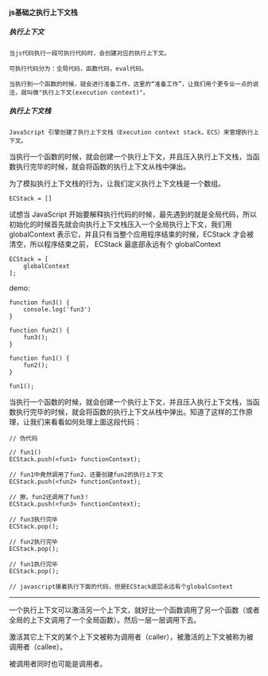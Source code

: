 #### js基础之执行上下文栈

##### 执行上下文

```
当js代码执行一段可执行代码时，会创建对应的执行上下文。

可执行代码分为：全局代码，函数代码，eval代码。

当执行到一个函数的时候，就会进行准备工作，这里的“准备工作”，让我们用个更专业一点的说法，就叫做"执行上下文(execution context)"。

```

##### 执行上下文栈

```
JavaScript 引擎创建了执行上下文栈（Execution context stack，ECS）来管理执行上下文。

```

当执行一个函数的时候，就会创建一个执行上下文，并且压入执行上下文栈，当函数执行完毕的时候，就会将函数的执行上下文从栈中弹出。

为了模拟执行上下文栈的行为，让我们定义执行上下文栈是一个数组。

```
ECStack = []

```

试想当 JavaScript 开始要解释执行代码的时候，最先遇到的就是全局代码，所以初始化的时候首先就会向执行上下文栈压入一个全局执行上下文，我们用 globalContext 表示它，并且只有当整个应用程序结束的时候，ECStack 才会被清空，所以程序结束之前， ECStack 最底部永远有个 globalContext

```
ECStack = [
    globalContext
];
```

demo:

```
function fun3() {
    console.log('fun3')
}

function fun2() {
    fun3();
}

function fun1() {
    fun2();
}

fun1();
```

当执行一个函数的时候，就会创建一个执行上下文，并且压入执行上下文栈，当函数执行完毕的时候，就会将函数的执行上下文从栈中弹出。知道了这样的工作原理，让我们来看看如何处理上面这段代码：

```
// 伪代码

// fun1()
ECStack.push(<fun1> functionContext);

// fun1中竟然调用了fun2，还要创建fun2的执行上下文
ECStack.push(<fun2> functionContext);

// 擦，fun2还调用了fun3！
ECStack.push(<fun3> functionContext);

// fun3执行完毕
ECStack.pop();

// fun2执行完毕
ECStack.pop();

// fun1执行完毕
ECStack.pop();

// javascript接着执行下面的代码，但是ECStack底层永远有个globalContext
```

---


一个执行上下文可以激活另一个上下文，就好比一个函数调用了另一个函数（或者全局的上下文调用了一个全局函数）。然后一层一层调用下去。

激活其它上下文的某个上下文被称为调用者（caller），被激活的上下文被称为被调用者（callee）。

被调用者同时也可能是调用者。














